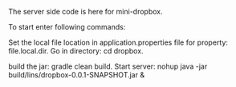 The server side code is here for mini-dropbox.

To start enter following commands:

Set the local file location in application.properties file for property: file.local.dir.
Go in directory:
cd dropbox.

build the jar: gradle clean build.
Start server: nohup java -jar build/lins/dropbox-0.0.1-SNAPSHOT.jar &
